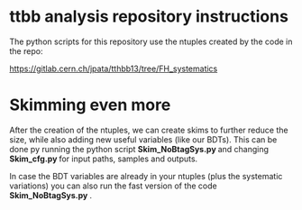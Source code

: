<h1><b>ttbb analysis repository instructions</b></h1>

The python scripts for this repository  use the ntuples created by the code in the repo:

https://gitlab.cern.ch/jpata/tthbb13/tree/FH_systematics

<h1><b>Skimming even more</b></h1>

After the creation of the ntuples, we can create skims to further reduce the size, while also adding new useful variables (like our BDTs).
This can be done py running the python script <b> Skim_NoBtagSys.py </b> and changing <b> Skim_cfg.py </b> for input paths, samples and outputs.

In case the BDT variables are already in your ntuples (plus the systematic variations) you can also run the fast version of the code <b> Skim_NoBtagSys.py </b>.
